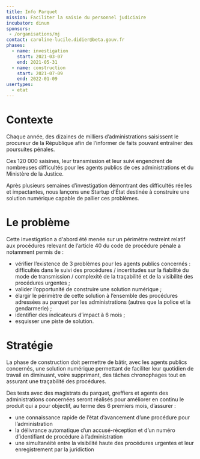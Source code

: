 ```yaml
---
title: Info Parquet
mission: Faciliter la saisie du personnel judiciaire
incubator: dinum
sponsors:
 - /organisations/mj
contact: caroline-lucile.didier@beta.gouv.fr
phases:
  - name: investigation
    start: 2021-03-07
    end: 2021-05-31
  - name: construction
    start: 2021-07-09
    end: 2022-01-09
usertypes:
  - etat
---
```

# **Contexte**

Chaque année, des dizaines de milliers d’administrations saisissent le procureur de la République afin de l’informer de faits pouvant entraîner des poursuites pénales.

Ces 120 000 saisines, leur transmission et leur suivi engendrent de nombreuses difficultés pour les agents publics de ces administrations et du Ministère de la Justice.

Après plusieurs semaines d’investigation démontrant des difficultés réelles et impactantes, nous lançons une Startup d’État destinée à construire une solution numérique capable de pallier ces problèmes.

# **Le problème**

Cette investigation a d'abord été menée sur un périmètre restreint relatif aux procédures relevant de l’article 40 du code de procédure pénale a notamment permis de :

* vérifier l’existence de 3 problèmes pour les agents publics concernés : difficultés dans le suivi des procédures / incertitudes sur la fiabilité du mode de transmission / complexité de la traçabilité et de la visibilité des procédures urgentes ;
* valider l’opportunité de construire une solution numérique ;
* élargir le périmètre de cette solution à l’ensemble des procédures adressées au parquet par les administrations (autres que la police et la gendarmerie) ;
* identifier des indicateurs d’impact à 6 mois ;
* esquisser une piste de solution.

# **Stratégie**

La phase de construction doit permettre de bâtir, avec les agents publics concernés, une solution numérique permettant de faciliter leur quotidien de travail en diminuant, voire supprimant, des tâches chronophages tout en assurant une traçabilité des procédures.

Des tests avec des magistrats du parquet, greffiers et agents des administrations concernées seront réalisés pour améliorer en continu le produit qui a pour objectif, au terme des 6 premiers mois, d’assurer :

* une connaissance rapide de l’état d’avancement d’une procédure pour l’administration
* la délivrance automatique d’un accusé-réception et d’un numéro d’identifiant de procédure à l’administration
* une simultanéité entre la visibilité haute des procédures urgentes et leur enregistrement par la juridiction

